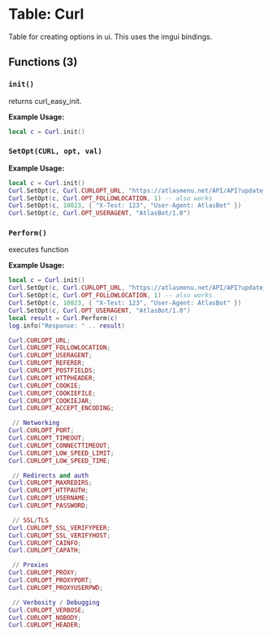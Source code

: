 # Table: Curl

Table for creating options in ui. This uses the imgui bindings. 

## Functions (3)

### `init()`

 returns curl_easy_init.

**Example Usage:**
```lua
local c = Curl.init()
```

### `SetOpt(CURL, opt, val)`

**Example Usage:**
```lua
local c = Curl.init()
Curl.SetOpt(c, Curl.CURLOPT_URL, "https://atlasmenu.net/API/API?update_bans=0") -- correct
Curl.SetOpt(c, Curl.OPT_FOLLOWLOCATION, 1) -- also works
Curl.SetOpt(c, 10023, { "X-Test: 123", "User-Agent: AtlasBot" })
Curl.SetOpt(c, Curl.OPT_USERAGENT, "AtlasBot/1.0")
```

### `Perform()`

executes function

**Example Usage:**
```lua
local c = Curl.init()
Curl.SetOpt(c, Curl.CURLOPT_URL, "https://atlasmenu.net/API/API?update_bans=0") -- correct
Curl.SetOpt(c, Curl.OPT_FOLLOWLOCATION, 1) -- also works
Curl.SetOpt(c, 10023, { "X-Test: 123", "User-Agent: AtlasBot" })
Curl.SetOpt(c, Curl.OPT_USERAGENT, "AtlasBot/1.0")
local result = Curl.Perform(c)
log.info("Response: " .. result)
```

```lua
Curl.CURLOPT_URL;
Curl.CURLOPT_FOLLOWLOCATION;
Curl.CURLOPT_USERAGENT;
Curl.CURLOPT_REFERER;
Curl.CURLOPT_POSTFIELDS;
Curl.CURLOPT_HTTPHEADER;
Curl.CURLOPT_COOKIE;
Curl.CURLOPT_COOKIEFILE;
Curl.CURLOPT_COOKIEJAR;
Curl.CURLOPT_ACCEPT_ENCODING;

 // Networking
Curl.CURLOPT_PORT;
Curl.CURLOPT_TIMEOUT;
Curl.CURLOPT_CONNECTTIMEOUT;
Curl.CURLOPT_LOW_SPEED_LIMIT;
Curl.CURLOPT_LOW_SPEED_TIME;

 // Redirects and auth
Curl.CURLOPT_MAXREDIRS;
Curl.CURLOPT_HTTPAUTH;
Curl.CURLOPT_USERNAME;
Curl.CURLOPT_PASSWORD;

 // SSL/TLS
Curl.CURLOPT_SSL_VERIFYPEER;
Curl.CURLOPT_SSL_VERIFYHOST;
Curl.CURLOPT_CAINFO;
Curl.CURLOPT_CAPATH;

 // Proxies
Curl.CURLOPT_PROXY;
Curl.CURLOPT_PROXYPORT;
Curl.CURLOPT_PROXYUSERPWD;

 // Verbosity / Debugging
Curl.CURLOPT_VERBOSE;
Curl.CURLOPT_NOBODY;
Curl.CURLOPT_HEADER;
```
